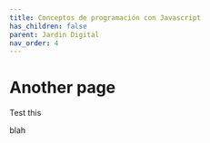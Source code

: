 ```yaml
---
title: Conceptos de programación con Javascript 
has_children: false
parent: Jardin Digital
nav_order: 4
---
```


# Another page

Test this


blah

